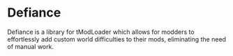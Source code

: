# Defiance
Defiance is a library for tModLoader which allows for modders to effortlessly add custom world difficulties to their mods, eliminating the need of manual work.


